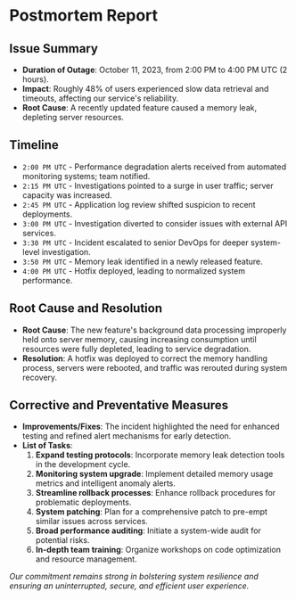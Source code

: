 # Postmortem Report

## Issue Summary

- **Duration of Outage**: October 11, 2023, from 2:00 PM to 4:00 PM UTC (2 hours).
- **Impact**: Roughly 48% of users experienced slow data retrieval and timeouts, affecting our service's reliability.
- **Root Cause**: A recently updated feature caused a memory leak, depleting server resources.

## Timeline

- `2:00 PM UTC` - Performance degradation alerts received from automated monitoring systems; team notified.
- `2:15 PM UTC` - Investigations pointed to a surge in user traffic; server capacity was increased.
- `2:45 PM UTC` - Application log review shifted suspicion to recent deployments.
- `3:00 PM UTC` - Investigation diverted to consider issues with external API services.
- `3:30 PM UTC` - Incident escalated to senior DevOps for deeper system-level investigation.
- `3:50 PM UTC` - Memory leak identified in a newly released feature.
- `4:00 PM UTC` - Hotfix deployed, leading to normalized system performance.

## Root Cause and Resolution

- **Root Cause**: The new feature's background data processing improperly held onto server memory, causing increasing consumption until resources were fully depleted, leading to service degradation.
- **Resolution**: A hotfix was deployed to correct the memory handling process, servers were rebooted, and traffic was rerouted during system recovery.

## Corrective and Preventative Measures

- **Improvements/Fixes**: The incident highlighted the need for enhanced testing and refined alert mechanisms for early detection.
- **List of Tasks**:
  1. **Expand testing protocols**: Incorporate memory leak detection tools in the development cycle.
  2. **Monitoring system upgrade**: Implement detailed memory usage metrics and intelligent anomaly alerts.
  3. **Streamline rollback processes**: Enhance rollback procedures for problematic deployments.
  4. **System patching**: Plan for a comprehensive patch to pre-empt similar issues across services.
  5. **Broad performance auditing**: Initiate a system-wide audit for potential risks.
  6. **In-depth team training**: Organize workshops on code optimization and resource management.

*Our commitment remains strong in bolstering system resilience and ensuring an uninterrupted, secure, and efficient user experience.*

